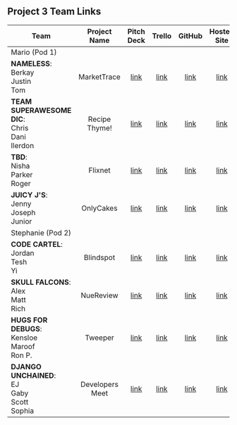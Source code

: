 ## Project 3 Team Links

| Team | Project Name | Pitch Deck | Trello | GitHub | Hosted Site |
|---|:---:|:---:|:---:|:---:|:---:|
| Mario (Pod 1) |  |  |  |  |  |
| **NAMELESS**:<br>Berkay<br>Justin<br>Tom | MarketTrace | [link](https://docs.google.com/presentation/d/1kyYRN0cXwehSX8kUnARkwvBiIG9LCh2O9BGOM1Q55ZY/edit#slide=id.p) | [link](https://trello.com/b/wlfQMq8B/project-3-nameless) | [link](https://github.com/flyingisfreedom5/marketrace) | [link](https://marketrace.herokuapp.com/) |
| **TEAM SUPERAWESOME DIC**:<br>Chris<br>Dani<br>Ilerdon | Recipe Thyme! | [link](https://docs.google.com/presentation/d/e/2PACX-1vRhlskP5MC_QY5j4Gb-Hq79qyqHU7cJP5PPX1yIpZJ0gkcs6xfmXJtkHYnmWtUuwYSKXdBhAHrkdDDq/pub?start=false&loop=false&delayms=3000&slide=id.p) | [link](https://trello.com/b/AN0V72I8/p3-recipe-thyme) | [link](https://github.com/iballinger/Recipe-Thyme) | [link](https://recipe-thyme.herokuapp.com/) |
| **TBD**:<br>Nisha<br>Parker<br>Roger | Flixnet | [link](https://docs.google.com/presentation/d/1hneCiU8hIpf_tjTi-eMotBWqtBiQ01YOqx3n0CEerHc/edit#slide=id.p) | [link](https://trello.com/b/Mrtug1qx/flixnet) | [link](https://github.com/roger-davila/flixnet) | [link](https://flixnet-tbd.herokuapp.com/) |
| **JUICY J'S**:<br>Jenny<br>Joseph<br>Junior | OnlyCakes | [link](https://docs.google.com/presentation/d/1kbqB2LmtMkoT74o25QbIfsfCvOGnELR2mAGnKD3Ul5o/edit#slide=id.p) | [link](https://trello.com/b/EX6KSP09/only-cakes) | [link](https://github.com/jhuang15/onlycakes) | [link](https://onlycakes.herokuapp.com/) |
| Stephanie (Pod 2) |  |  |  |  |  |
| **CODE CARTEL**:<br>Jordan<br>Tesh<br>Yi | Blindspot | [link](https://docs.google.com/presentation/d/1fi_tmbq9PY3_WgFcGKr2sQhLzVsGZlMspVksfc5L-_g/edit#slide=id.p) | [link](https://trello.com/b/KWjVDtko/code-cartel) | [link](https://github.com/tesh510/blindspot) | [link](https://blindspot-1.herokuapp.com/) |
| **SKULL FALCONS**:<br>Alex<br>Matt<br>Rich | NueReview | [link](https://docs.google.com/presentation/d/19L16M7Zy5K84_HltERyVmqKxgyP-nBln9Jzsg8-_KFs/edit#slide=id.gd9c453428_0_16) | [link](https://trello.com/b/oeukAtaQ/skull-falcons) | [link](https://github.com/Bushfaced/nue_review) | [link](https://nuereview.herokuapp.com/) |
| **HUGS FOR DEBUGS**:<br>Kensloe<br>Maroof<br>Ron P. | Tweeper | [link](https://docs.google.com/presentation/d/1JZhMFUA0vYgifJtIg0pdptItTkJGyQbupIslhS5sBVw/edit#slide=id.g729dd71725_7_214) | [link](https://trello.com/b/eM3yXayv/tweepy) | [link](https://github.com/coltonsaywhatt/Tweeper) | [link](https://tweepyofficial.herokuapp.com/) |
| **DJANGO UNCHAINED**:<br>EJ<br>Gaby<br>Scott<br>Sophia | Developers Meet | [link](https://docs.google.com/presentation/d/1cL9vP2GjVHr0p9FcZpRXPvM6ElTmGJYyy9mHlEebLWQ/edit) | [link](https://trello.com/b/uq6RLoIJ/group-project-dating-app) | [link](https://github.com/EjOliver1107/DevelopersMeet) | [link](https://developersmeet-sei.herokuapp.com/) |

